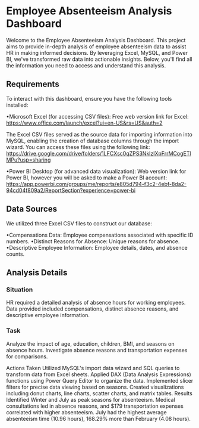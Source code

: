 # Employee Absenteeism Analysis Dashboard 
 
Welcome to the Employee Absenteeism Analysis Dashboard. This project aims to provide in-depth analysis of employee absenteeism data to assist HR in making informed decisions. By leveraging Excel, MySQL, and Power BI, we've transformed raw data into actionable insights. Below, you'll find all the information you need to access and understand this analysis.

## Requirements
To interact with this dashboard, ensure you have the following tools installed:

•Microsoft Excel (for accessing CSV files): 
Free web version link for Excel: https://www.office.com/launch/excel?ui=en-US&rs=US&auth=2                                                                                                                               

The Excel CSV files served as the source data for importing information into MySQL, enabling the creation of database columns through the import wizard. You can access these files using the following link: 
https://drive.google.com/drive/folders/1LFCXsc0qZPS3NklzIXpFrrMCogETlMPu?usp=sharing



•Power BI Desktop (for advanced data visualization): 
Web version link for Power BI, however you will be asked to make a Power BI account: https://app.powerbi.com/groups/me/reports/e805d794-f3c2-4ebf-8da2-94cd04f809a2/ReportSection?experience=power-bi

## Data Sources
We utilized three Excel CSV files to construct our database:

•Compensations Data: Employee compensations associated with specific ID numbers.
•Distinct Reasons for Absence: Unique reasons for absence.
•Descriptive Employee Information: Employee details, dates, and absence counts.

## Analysis Details

### Situation

HR required a detailed analysis of absence hours for working employees. Data provided included compensations, distinct absence reasons, and descriptive employee information.

### Task

Analyze the impact of age, education, children, BMI, and seasons on absence hours. Investigate absence reasons and transportation expenses for comparisons.

Actions Taken
Utilized MySQL's import data wizard and SQL queries to transform data from Excel sheets.
Applied DAX (Data Analysis Expressions) functions using Power Query Editor to organize the data.
Implemented slicer filters for precise data viewing based on seasons.
Created visualizations including donut charts, line charts, scatter charts, and matrix tables.
Results
Identified Winter and July as peak seasons for absenteeism.
Medical consultations led in absence reasons, and $179 transportation expenses correlated with higher absenteeism.
July had the highest average absenteeism time (10.96 hours), 168.29% more than February (4.08 hours).
